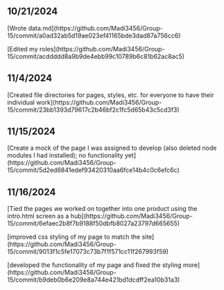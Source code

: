 ## 10/21/2024
<p> [Wrote data.md](https://github.com/Madi3456/Group-15/commit/a0ad32ab5d19ae023ef41165bde3dad87a756cc6) </p>
<p> [Edited my roles](https://github.com/Madi3456/Group-15/commit/acddddd8a9b9de4ebb99c10789b6c81b62ac8ac5) </p>

## 11/4/2024
<p> [Created file directories for pages, styles, etc. for everyone to have their individual work](https://github.com/Madi3456/Group-15/commit/23bb1393d79617c2b46bf2c1fc5d65b43c5cd3f3) </p>

## 11/15/2024
<p> [Create a mock of the page I was assigned to develop (also deleted node modules I had installed); no functionality yet](https://github.com/Madi3456/Group-15/commit/5d2ed6841edef93420310aa6fce14b4c0c6efc6c) </p>

## 11/16/2024
<p> [Tied the pages we worked on together into one product using the intro.html screen as a hub](https://github.com/Madi3456/Group-15/commit/6efaec2b8f7b9188f50dbfb8027a23797d665655) </p>
<p> [improved css styling of my page to match the site](https://github.com/Madi3456/Group-15/commit/9013f1c5fe17073c73b7f1f571cc11f267993f59) </p>
<p> [developed the functionality of my page and fixed the styling more](https://github.com/Madi3456/Group-15/commit/b9deb0b6e209e8a744e421bd1dcdff2ea10b31a3) </p>
